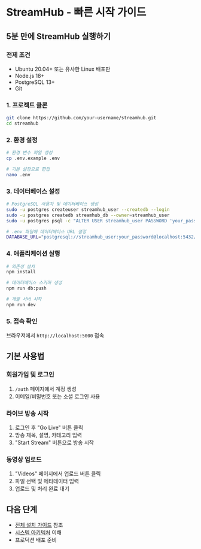 # StreamHub - 빠른 시작 가이드

## 5분 만에 StreamHub 실행하기

### 전제 조건
- Ubuntu 20.04+ 또는 유사한 Linux 배포판
- Node.js 18+
- PostgreSQL 13+
- Git

### 1. 프로젝트 클론
```bash
git clone https://github.com/your-username/streamhub.git
cd streamhub
```

### 2. 환경 설정
```bash
# 환경 변수 파일 생성
cp .env.example .env

# 기본 설정으로 편집
nano .env
```

### 3. 데이터베이스 설정
```bash
# PostgreSQL 사용자 및 데이터베이스 생성
sudo -u postgres createuser streamhub_user --createdb --login
sudo -u postgres createdb streamhub_db --owner=streamhub_user
sudo -u postgres psql -c "ALTER USER streamhub_user PASSWORD 'your_password';"

# .env 파일에 데이터베이스 URL 설정
DATABASE_URL="postgresql://streamhub_user:your_password@localhost:5432/streamhub_db"
```

### 4. 애플리케이션 실행
```bash
# 의존성 설치
npm install

# 데이터베이스 스키마 생성
npm run db:push

# 개발 서버 시작
npm run dev
```

### 5. 접속 확인
브라우저에서 `http://localhost:5000` 접속

## 기본 사용법

### 회원가입 및 로그인
1. `/auth` 페이지에서 계정 생성
2. 이메일/비밀번호 또는 소셜 로그인 사용

### 라이브 방송 시작
1. 로그인 후 "Go Live" 버튼 클릭
2. 방송 제목, 설명, 카테고리 입력
3. "Start Stream" 버튼으로 방송 시작

### 동영상 업로드
1. "Videos" 페이지에서 업로드 버튼 클릭
2. 파일 선택 및 메타데이터 입력
3. 업로드 및 처리 완료 대기

## 다음 단계
- [전체 설치 가이드](UBUNTU_INSTALLATION_GUIDE.md) 참조
- [시스템 아키텍처](SYSTEM_ARCHITECTURE.md) 이해
- 프로덕션 배포 준비